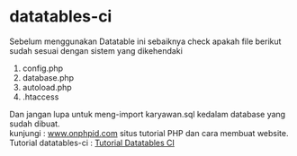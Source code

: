 # datatables-ci

Sebelum menggunakan Datatable ini sebaiknya check apakah file berikut sudah sesuai dengan sistem yang dikehendaki
<ol>
<li>config.php</li>
<li>database.php</li>
<li>autoload.php</li>
<li>.htaccess</li>
</ol>

Dan jangan lupa untuk meng-import karyawan.sql kedalam database yang sudah dibuat.<br>
kunjungi : <a href="//www.onphpid.com" title="tutorial php">www.onphpid.com</a> situs tutorial PHP dan cara membuat website.
<br/>
Tutorial datatables-ci : <a href="//www.onphpid.com/cara-mengunakan-datatables-pada-codeigniter-3.html">Tutorial Datatables CI</a>
